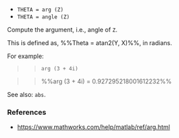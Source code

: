 * `THETA = arg (Z)`
* `THETA = angle (Z)`

Compute the argument, i.e., angle of `Z`.

This is defined as, %%Theta = atan2(Y, X)%%, in radians.

For example:

>> `arg (3 + 4i)`

>> %%arg (3 + 4i) = 0.927295218001612232%%

See also: `abs`.

### References

* https://www.mathworks.com/help/matlab/ref/arg.html

